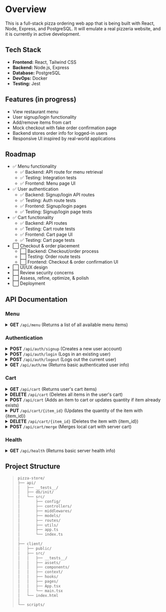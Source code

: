 # Overview

This is a full-stack pizza ordering web app that is being built with React, Node, Express, and PostgreSQL. It will emulate a real pizzeria website, and it is currently in active development.

## Tech Stack

- **Frontend:** React, Tailwind CSS
- **Backend:** Node.js, Express
- **Database:** PostgreSQL
- **DevOps:** Docker
- **Testing:** Jest

## Features (in progress)

- View restaurant menu
- User signup/login functionality
- Add/remove items from cart
- Mock checkout with fake order confirmation page
- Backend stores order info for logged-in users
- Responsive UI inspired by real-world applications

## Roadmap

- ✅ Menu functionality
    - ✅ Backend: API route for menu retrieval
    - ✅ Testing: Integration tests
    - ✅ Frontend: Menu page UI
- ✅ User authentication
    - ✅ Backend: Signup/login API routes
    - ✅ Testing: Auth route tests
    - ✅ Frontend: Signup/login pages
    - ✅ Testing: Signup/login page tests
- ✅ Cart functionality
    - ✅ Backend: API routes
    - ✅ Testing: Cart route tests
    - ✅ Frontend: Cart page UI
    - ✅ Testing: Cart page tests
- ⬜ Checkout & order placement
    - ⬜ Backend: Checkout/order process
    - ⬜ Testing: Order route tests
    - ⬜ Frontend: Checkout & order confirmation UI
- ⬜ UI/UX design
- ⬜ Review security concerns
- ⬜ Assess, refine, optimize, & polish
- ⬜ Deployment

## API Documentation

### Menu

<details>
	<summary>
		<b>GET</b>
		<code>/api/menu</code>
		(Returns a list of all available menu items)
	</summary>

#### Parameters

> None

#### Headers

> None

#### Responses

> | HTTP Code | Content-Type       | Response                      |
> | --------- | ------------------ | ----------------------------- |
> | `200`     | `application/json` | Array of menu items           |
> | `500`     | `application/json` | Failed to retrieve menu items |

#### Example Response

> ```json
> [
> 	{
> 		"id": 1,
> 		"name": "Cheese Pizza",
> 		"description": "Three-cheese blend of mozzarella, provolone, and parmesan.",
> 		"price": "8.99",
> 		"category": "pizza",
> 		"image_url": null,
> 		"created_at": "2025-06-09T05:55:02.997Z"
> 	},
> 	{
> 		"id": 2,
> 		"name": "Pepperoni Pizza",
> 		"description": "Crisp pepperoni, mozzarella, provolone, and parmesan.",
> 		"price": "9.99",
> 		"category": "pizza",
> 		"image_url": null,
> 		"created_at": "2025-06-09T05:55:02.997Z"
> 	}
> ]
> ```

---

</details>

### Authentication

<details>
	<summary>
		<b>POST</b>
		<code>/api/auth/signup</code>
		(Creates a new user account)
	</summary>

#### Parameters

> | Name     | Type     | Data Type | Description              |
> | -------- | -------- | --------- | ------------------------ |
> | username | required | string    | Desired username         |
> | email    | required | string    | Email for the account    |
> | password | required | string    | Password for the account |

#### Headers

> | Name         | Value            | Required | Description            |
> | ------------ | ---------------- | -------- | ---------------------- |
> | Content-Type | application/json | Yes      | Must be JSON formatted |

#### Responses

> | HTTP Code | Content-Type       | Response        |
> | --------- | ------------------ | --------------- |
> | `201`     | `application/json` | id and username |
> | `400`     | `application/json` | Missing fields  |
> | `500`     | `application/json` | Signup failed   |

#### Example Request

> ```json
> {
> 	"username": "john_doe",
> 	"email": "john_doe@example.com",
> 	"password": "securePassword123"
> }
> ```

#### Example Response

> ```json
> {
> 	"id": 1,
> 	"username": "john_doe"
> }
> ```

---

</details>

<details>
	<summary>
		<b>POST</b>
		<code>/api/auth/login</code>
		(Logs in an existing user)
	</summary>

#### Parameters

> | Name     | Type     | Data Type | Description         |
> | -------- | -------- | --------- | ------------------- |
> | email    | required | string    | Registered email    |
> | password | required | string    | Associated password |

#### Headers

> | Name         | Value            | Required | Description            |
> | ------------ | ---------------- | -------- | ---------------------- |
> | Content-Type | application/json | Yes      | Must be JSON formatted |

#### Responses

> | HTTP Code | Content-Type       | Response            |
> | --------- | ------------------ | ------------------- |
> | `200`     | `application/json` | id and username     |
> | `400`     | `application/json` | Missing credentials |
> | `401`     | `application/json` | Invalid credentials |
> | `500`     | `application/json` | Login failed        |

#### Example Request

> ```json
> {
> 	"email": "john_doe@example.com",
> 	"password": "securePassword123"
> }
> ```

#### Example Response

> ```json
> {
> 	"id": 1,
> 	"username": "john_doe"
> }
> ```

---

</details>

<details>
	<summary>
		<b>POST</b>
		<code>/api/auth/logout</code>
		(Logs out the current user)
	</summary>

#### Parameters

> None

#### Headers

> | Name   | Value           | Required | Description                           |
> | ------ | --------------- | -------- | ------------------------------------- |
> | Cookie | token=JWT_TOKEN | Yes      | Must contain a valid token from login |

#### Responses

> | HTTP Code | Content-Type       | Response      |
> | --------- | ------------------ | ------------- |
> | `200`     | `application/json` | Logged out    |
> | `401`     | `application/json` | Unauthorized  |
> | `500`     | `application/json` | Logout failed |

---

</details>

<details>
	<summary>
		<b>GET</b>
		<code>/api/auth/me</code>
		(Returns basic authenticated user info)
	</summary>

#### Parameters

> None

#### Headers

> | Name   | Value           | Required | Description                           |
> | ------ | --------------- | -------- | ------------------------------------- |
> | Cookie | token=JWT_TOKEN | Yes      | Must contain a valid token from login |

#### Responses

> | HTTP Code | Content-Type       | Response        |
> | --------- | ------------------ | --------------- |
> | `200`     | `application/json` | id and username |
> | `401`     | `application/json` | Unauthorized    |

#### Example Response

> ```json
> {
> 	"id": 1,
> 	"username": "john_doe"
> }
> ```

---

</details>

### Cart

<details>
	<summary>
		<b>GET</b>
		<code>/api/cart</code>
		(Returns user's cart items)
	</summary>

#### Parameters

> None

#### Headers

> | Name          | Value          | Required | Description                 |
> | ------------- | -------------- | -------- | --------------------------- |
> | Authorization | Bearer <token> | Yes      | JWT for protected endpoints |

#### Example Response

> ```json
> [
> 	{
> 		"id": 1,
> 		"user_id": 1,
> 		"item_id": 1,
> 		"name": "Cheese Pizza",
> 		"price": "8.99",
> 		"quantity": 1
> 	},
> 	{
> 		"id": 2,
> 		"user_id": 1,
> 		"item_id": 3,
> 		"name": "Breadsticks",
> 		"price": "4.99",
> 		"quantity": 1
> 	}
> ]
> ```

---

</details>

<details>
	<summary>
		<b>DELETE</b>
		<code>/api/cart</code>
		(Deletes all items in the user's cart)
	</summary>

#### Parameters

> None

#### Headers

> | Name          | Value          | Required | Description                 |
> | ------------- | -------------- | -------- | --------------------------- |
> | Authorization | Bearer <token> | Yes      | JWT for protected endpoints |

#### Response

> | HTTP Code | Content-Type       | Response      |
> | --------- | ------------------ | ------------- |
> | N/A       | `application/json` | Cart cleared. |

---

</details>

<details>
	<summary>
		<b>POST</b>
		<code>/api/cart</code>
		(Adds an item to cart or updates quantity if item already exists)
	</summary>

#### Parameters

> None

#### Headers

> | Name          | Value            | Required | Description                 |
> | ------------- | ---------------- | -------- | --------------------------- |
> | Content-Type  | application/json | Yes      | Must be JSON formatted      |
> | Authorization | Bearer <token>   | Yes      | JWT for protected endpoints |

#### Response

> | HTTP Code | Content-Type       | Response            |
> | --------- | ------------------ | ------------------- |
> | N/A       | `application/json` | Item added/updated. |

#### Example Request

> ```json
> {
> 	"item_id": 4,
> 	"name": "Garden Salad",
> 	"price": 5.99,
> 	"quantity": 1
> }
> ```

---

</details>

<details>
	<summary>
		<b>PUT</b>
		<code>/api/cart/{item_id}</code>
		(Updates the quantity of the item with {item_id})
	</summary>

#### Parameters

> | Name    | Type     | Data Type | Description              |
> | ------- | -------- | --------- | ------------------------ |
> | item_id | required | integer   | ID of the item to update |

#### Headers

> | Name          | Value            | Required | Description                 |
> | ------------- | ---------------- | -------- | --------------------------- |
> | Content-Type  | application/json | Yes      | Must be JSON formatted      |
> | Authorization | Bearer <token>   | Yes      | JWT for protected endpoints |

#### Response

> | HTTP Code | Content-Type       | Response          |
> | --------- | ------------------ | ----------------- |
> | N/A       | `application/json` | Quantity updated. |

#### Example Request

> ```json
> {
> 	"quantity": 2
> }
> ```

---

</details>

<details>
	<summary>
		<b>DELETE</b>
		<code>/api/cart/{item_id}</code>
		(Deletes the item with {item_id})
	</summary>

#### Parameters

> | Name    | Type     | Data Type | Description              |
> | ------- | -------- | --------- | ------------------------ |
> | item_id | required | integer   | ID of the item to delete |

#### Headers

> | Name          | Value          | Required | Description                 |
> | ------------- | -------------- | -------- | --------------------------- |
> | Authorization | Bearer <token> | Yes      | JWT for protected endpoints |

#### Response

> | HTTP Code | Content-Type       | Response      |
> | --------- | ------------------ | ------------- |
> | N/A       | `application/json` | Item deleted. |

---

</details>

<details>
	<summary>
		<b>POST</b>
		<code>/api/cart/merge</code>
		(Merges local cart with server cart)
	</summary>

#### Parameters

> None

#### Headers

> | Name          | Value            | Required | Description                 |
> | ------------- | ---------------- | -------- | --------------------------- |
> | Content-Type  | application/json | Yes      | Must be JSON formatted      |
> | Authorization | Bearer <token>   | Yes      | JWT for protected endpoints |

#### Response

> | HTTP Code | Content-Type       | Response     |
> | --------- | ------------------ | ------------ |
> | N/A       | `application/json` | Cart merged. |

#### Example Request

> ```json
> {
> 	"cart": [
> 		{
> 			"item_id": 2,
> 			"name": "Pepperoni Pizza",
> 			"price": 9.99,
> 			"quantity": 1
> 		},
> 		{
> 			"item_id": 5,
> 			"name": "Soda",
> 			"price": 1.99,
> 			"quantity": 2
> 		}
> 	]
> }
> ```

---

</details>

### Health

<details>
	<summary>
		<b>GET</b>
		<code>/api/health</code>
		(Returns basic server health info)
	</summary>

#### Parameters

> None

#### Headers

> None

#### Responses

> | HTTP Code | Content-Type       | Response                         |
> | --------- | ------------------ | -------------------------------- |
> | `200`     | `application/json` | Health status and server metrics |
> | `500`     | `application/json` | Unexpected internal error        |

#### Example Response

> ```json
> {
> 	"status": "ok",
> 	"timestamp": 1718149634291,
> 	"uptime": 5234.1991027
> }
> ```

---

</details>

## Project Structure

> ```bash
> pizza-store/
> ├── api/
> │   ├── __tests__/
> │   ├── db/init/
> │   └── src/
> │       ├── config/
> │       ├── controllers/
> │       ├── middlewares/
> │       ├── models/
> │       ├── routes/
> │       ├── utils/
> │       ├── app.ts
> │       └── index.ts
> │
> ├── client/
> │   ├── public/
> │   ├── src/
> │   │   ├── __tests__/
> │   │   ├── assets/
> │   │   ├── components/
> │   │   ├── context/
> │   │   ├── hooks/
> │   │   ├── pages/
> │   │   ├── App.tsx
> │   │   └── main.tsx
> │   └── index.html
> │
> └── scripts/
> ```
